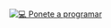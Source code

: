 [![💻 Ponete a programar](https://img.shields.io/badge/💻_Ponete_a_programar-1A2B4C?style=for-the-badge&logoColor=white)](https://marianovilla.github.io/PoneteAProgramar/)
